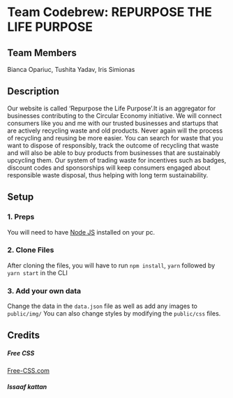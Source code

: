 # Team Codebrew: REPURPOSE THE LIFE PURPOSE

## Team Members
Bianca Opariuc,
Tushita Yadav,
Iris Simionas

## Description
Our website is called ‘Repurpose the Life Purpose’.It is an aggregator for businesses contributing to the Circular Economy initiative. We will connect consumers like you and me with our trusted businesses and startups that are actively recycling waste and old products. Never again will the process of recycling and reusing be more easier. You can search for waste that you want to dispose of responsibly, track the outcome of recycling that waste and will also be able to buy products from businesses that are sustainably upcycling them. Our system of trading waste for incentives such as badges, discount codes and sponsorships will keep consumers engaged about responsible waste disposal, thus helping with long term sustainability.


## Setup            
### 1. Preps
You will need to have <a href="https://nodejs.org/">Node JS</a> installed on your pc. 

### 2. Clone Files
After cloning the files, you will have to run ```npm install```, ```yarn``` followed by ```yarn start``` in the CLI
### 3. Add your own data 
Change the data in the ```data.json``` file as well as add any images to ```public/img/```
You can also change styles by modifying the ```public/css``` files.


## Credits
##### Free CSS 
<a href="https://www.free-css.com/assets/files/free-css-templates/preview/page234/interact/">Free-CSS.com </a>

##### Issaaf kattan

